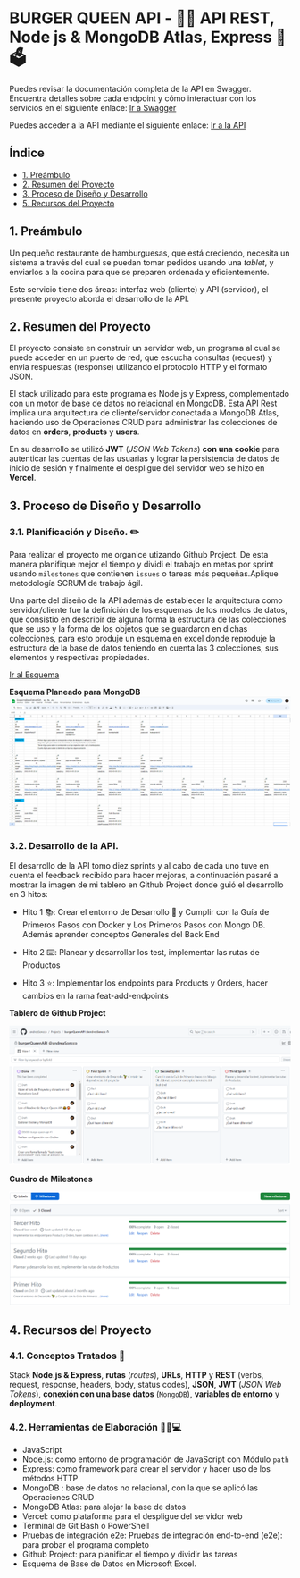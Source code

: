 # BURGER QUEEN API - 🍔🍟 API REST, Node js & MongoDB Atlas, Express 💚🗳

Puedes revisar la documentación completa de la API en Swagger. Encuentra detalles sobre cada endpoint y cómo interactuar con los servicios en el siguiente enlace: [Ir a Swagger](https://app.swaggerhub.com/apis-docs/ANDREASONCCOC/BurgerQueenAPI/1.0.1)

Puedes acceder a la API mediante el siguiente enlace: [Ir a la API](https://node-mongo-api-nine.vercel.app/)

## Índice

* [1. Preámbulo](#1-pre%C3%A1mbulo)
* [2. Resumen del Proyecto](#2-resumen-del-proyecto)
* [3. Proceso de Diseño y Desarrollo](#5-proceso-de-diseño-y-desarrollo)
* [5. Recursos del Proyecto](#6-herramientas-de-elaboración)

## 1. Preámbulo

Un pequeño restaurante de hamburguesas, que está creciendo, necesita un
sistema a través del cual se puedan tomar pedidos usando una _tablet_, y enviarlos
a la cocina para que se preparen ordenada y eficientemente.

Este servicio tiene dos áreas: interfaz web (cliente) y API (servidor), el presente
proyecto aborda el desarrollo de la API.

## 2. Resumen del Proyecto

El proyecto consiste en construir un servidor web, un programa al cual se puede
acceder en un puerto de red, que escucha consultas (request) y envia respuestas
(response) utilizando el protocolo HTTP y el formato JSON.

El stack utilizado para este programa es Node js y Express, complementado con un
motor de base de datos no relacional en MongoDB. Esta API Rest implica una arquitectura
de cliente/servidor conectada a MongoDB Atlas, haciendo uso de Operaciones CRUD para
administrar las colecciones de datos en **orders**, **products** y **users**.

En su desarrollo se utilizó **JWT** (_JSON Web Tokens_) **con una cookie** para autenticar
las cuentas de las usuarias y lograr la persistencia de datos de inicio de sesión y
finalmente el despligue del servidor web se hizo en **Vercel**.

## 3. Proceso de Diseño y Desarrollo

### 3.1. Planificación y Diseño. ✏️

Para realizar el proyecto me organice utizando Github Project. De esta manera planifique mejor el tiempo y dividi el trabajo en metas por sprint usando `milestones` que contienen `issues` o tareas más pequeñas.Aplique metodología SCRUM de trabajo ágil.

Una parte del diseño de la API además de establecer la arquitectura como servidor/cliente fue la definición de los esquemas de los modelos de datos, que consistio en
describir de alguna forma la estructura de las colecciones que se uso y la forma de los objetos que se guardaron en dichas colecciones, para esto produje un esquema en excel donde reproduje la estructura de la base de datos teniendo en cuenta las 3 colecciones, sus elementos y respectivas propiedades.

[Ir al Esquema](https://docs.google.com/spreadsheets/d/1xJTZ-URxEsTb0OmiZAnuGRv3paYv_zBpTgnSxhVerBw/edit?usp=sharing)

**Esquema Planeado para MongoDB**
![Hoja de Excel del Esquema](img/esquema.png)

### 3.2. Desarrollo de la API.

El desarrollo de la API tomo diez sprints y al cabo de cada uno tuve en cuenta el feedback recibido para hacer mejoras, a continuación pasaré a mostrar la imagen de mi tablero en Github Project donde guió el desarrollo en 3 hitos:

- Hito 1 📚: Crear el entorno de Desarrollo 🌱 y Cumplir con la Guía de Primeros Pasos con Docker y Los Primeros Pasos con Mongo DB. Además aprender conceptos Generales del Back End

- Hito 2 ⌨️: Planear y desarrollar los test, implementar las rutas de Productos

- Hito 3 ⭐️: Implementar los endpoints para Products y Orders, hacer cambios en la rama feat-add-endpoints

**Tablero de Github Project**

![Tablero de Github Project](img/Github.png)

**Cuadro de Milestones**

![Cuadro de Milestones](img/Milestones.png)

## 4. Recursos del Proyecto

### 4.1. Conceptos Tratados 💫

Stack **Node.js & Express**, **rutas** (_routes_), **URLs**, **HTTP** y **REST** (verbs, request, response, headers, body, status codes), **JSON**, **JWT** (_JSON Web Tokens_), **conexión con una base datos** (`MongoDB`), **variables de entorno** y **deployment**.

### 4.2. Herramientas de Elaboración 👩‍🔧💻

- JavaScript
- Node.js: como entorno de programación de JavaScript con Módulo `path`
- Express: como framework para crear el servidor y hacer uso de los métodos HTTP
- MongoDB : base de datos no relacional, con la que se aplicó las Operaciones CRUD
- MongoDB Atlas: para alojar la base de datos
- Vercel: como plataforma para el despligue del servidor web
- Terminal de Git Bash o PowerShell
- Pruebas de integración e2e: Pruebas de integración end-to-end (e2e): para probar el programa completo
- Github Project: para planificar el tiempo y dividir las tareas
- Esquema de Base de Datos en Microsoft Excel.